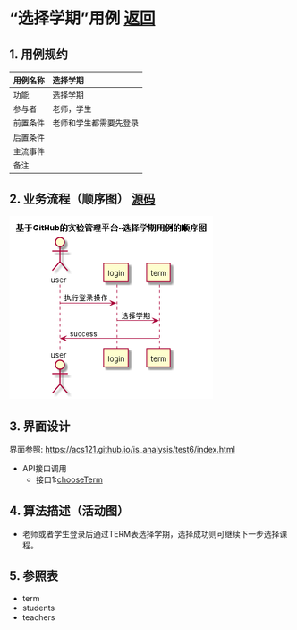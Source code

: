 # “选择学期”用例 [返回](./README.md)
## 1. 用例规约
|用例名称|选择学期|
|-------|:-------------|
|功能|选择学期|
|参与者|老师，学生|
|前置条件|老师和学生都需要先登录|
|后置条件| |
|主流事件| |
|备注| |

## 2. 业务流程（顺序图） [源码](../src/chooseTerm.puml)
![](../images/chooseTerm.png) 

## 3. 界面设计
界面参照: https://acs121.github.io/is_analysis/test6/index.html
* API接口调用
  * 接口1:[chooseTerm](../接口/chooseTerm.md)

## 4. 算法描述（活动图）
* 老师或者学生登录后通过TERM表选择学期，选择成功则可继续下一步选择课程。
## 5. 参照表

- term
- students
- teachers

